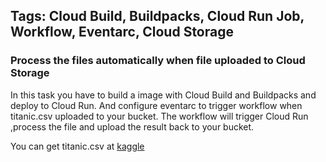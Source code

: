 ## Tags: Cloud Build, Buildpacks, Cloud Run Job, Workflow, Eventarc, Cloud Storage

### Process the files automatically when file uploaded to Cloud Storage
In this task you have to build a image with Cloud Build and Buildpacks and deploy to Cloud Run. And configure eventarc to trigger workflow when titanic.csv uploaded to your bucket. The workflow will trigger Cloud Run ,process the file and upload the result back to your bucket.

You can get titanic.csv at [kaggle](https://www.kaggle.com/datasets/yasserh/titanic-dataset)